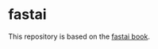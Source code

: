 # fastai

This repository is based on the [fastai book](https://course.fast.ai/Resources/book.html).